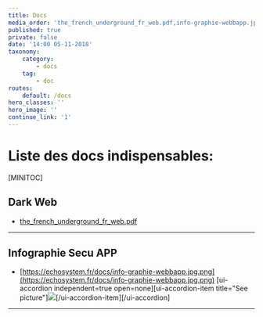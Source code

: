 ```yaml
---
title: Docs
media_order: 'the_french_underground_fr_web.pdf,info-graphie-webbapp.jpg.png'
published: true
private: false
date: '14:00 05-11-2018'
taxonomy:
    category:
        - docs
    tag:
        - doc
routes:
    default: /docs
hero_classes: ''
hero_image: ''
continue_link: '1'
---
```


# Liste des docs indispensables:
[MINITOC]

## **Dark Web**  
- [the_french_underground_fr_web.pdf](the_french_underground_fr_web.pdf)

------

##  **Infographie Secu APP**  
-   [https://echosystem.fr/docs/info-graphie-webbapp.jpg.png](https://echosystem.fr/docs/info-graphie-webbapp.jpg.png)
[ui-accordion independent=true open=none][ui-accordion-item title="See picture"]<img src="https://echosystem.fr/docs/info-graphie-webbapp.jpg.png">[/ui-accordion-item][/ui-accordion]

----


